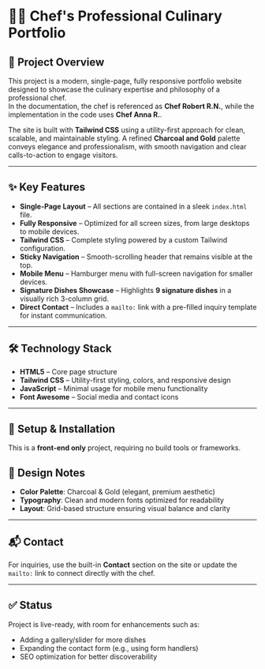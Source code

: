 # 👨‍🍳 Chef's Professional Culinary Portfolio

## 📖 Project Overview

This project is a modern, single-page, fully responsive portfolio website designed to showcase the culinary expertise and philosophy of a professional chef.  
In the documentation, the chef is referenced as **Chef Robert R.N.**, while the implementation in the code uses **Chef Anna R.**.

The site is built with **Tailwind CSS** using a utility-first approach for clean, scalable, and maintainable styling. A refined **Charcoal and Gold** palette conveys elegance and professionalism, with smooth navigation and clear calls-to-action to engage visitors.

---

## ✨ Key Features

- **Single-Page Layout** – All sections are contained in a sleek `index.html` file.
- **Fully Responsive** – Optimized for all screen sizes, from large desktops to mobile devices.
- **Tailwind CSS** – Complete styling powered by a custom Tailwind configuration.
- **Sticky Navigation** – Smooth-scrolling header that remains visible at the top.
- **Mobile Menu** – Hamburger menu with full-screen navigation for smaller devices.
- **Signature Dishes Showcase** – Highlights **9 signature dishes** in a visually rich 3-column grid.
- **Direct Contact** – Includes a `mailto:` link with a pre-filled inquiry template for instant communication.

---

## 🛠️ Technology Stack

- **HTML5** – Core page structure
- **Tailwind CSS** – Utility-first styling, colors, and responsive design
- **JavaScript** – Minimal usage for mobile menu functionality
- **Font Awesome** – Social media and contact icons

---

## 🚀 Setup & Installation

This is a **front-end only** project, requiring no build tools or frameworks.

## 🎨 Design Notes

- **Color Palette**: Charcoal & Gold (elegant, premium aesthetic)
- **Typography**: Clean and modern fonts optimized for readability
- **Layout**: Grid-based structure ensuring visual balance and clarity

---

## 📬 Contact

For inquiries, use the built-in **Contact** section on the site or update the `mailto:` link to connect directly with the chef.

---

## ✅ Status

Project is live-ready, with room for enhancements such as:

- Adding a gallery/slider for more dishes
- Expanding the contact form (e.g., using form handlers)
- SEO optimization for better discoverability

